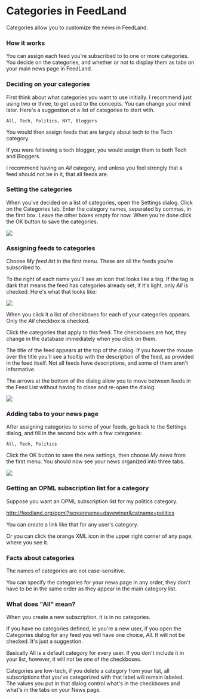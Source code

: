 # Categories in FeedLand

Categories allow you to customize the news in FeedLand.

### How it works

You can assign each feed you're subscribed to to one or more categories. You decide on the categories, and whether or not to display them as tabs on your main news page in FeedLand. 

### Deciding on your categories

First think about what categories you want to use initially. I recommend just using two or three, to get used to the concepts. You can change your mind later. Here's a suggestion of a list of categories to start with.

``All, Tech, Politics, NYT, Bloggers``

You would then assign feeds that are largely about tech to the Tech category. 

If you were following a tech blogger, you would assign them to both Tech and Bloggers. 

I recommend having an <i>All</i> category, and unless you feel strongly that a feed should not be in it, that all feeds are. 

### Setting the categories

When you've decided on a list of categories, open the Settings dialog. Click on the Categories tab. Enter the category names, separated by commas, in the first box. Leave the other boxes empty for now. When you're done click the OK button to save the categories.

<img src="https://imgs.scripting.com/2023/07/31/settingsDialogCategories2.png?nocache=1">

### Assigning feeds to categories

Choose <i>My feed list</i> in the first menu. These are all the feeds you're subscribed to. 

To the right of each name you'll see an icon that looks like a tag. If the tag is dark that means the feed has categories already set, if it's light, only <i>All</i> is checked. Here's what that looks like:  

<img src="https://imgs.scripting.com/2023/07/31/pointingToTheTabWedge.png">

When you click it a list of checkboxes for each of your categories appears. Only the <i>All</i> checkbox is checked. 

Click the categories that apply to this feed. The checkboxes are hot, they change in the database immediately when you click on them. 

The title of the feed appears at the top of the dialog. If you hover the mouse over the title you'll see a tooltip with the description of the feed, as provided in the feed itself. Not all feeds have descriptions, and some of them aren't informative. 

The arrows at the bottom of the dialog allow you to move between feeds in the Feed List without having to close and re-open the dialog. 

<img src="https://imgs.scripting.com/2023/07/31/settingCategoriesForAFeed.png">

### Adding tabs to your news page

After assigning categories to some of your feeds, go back to the Settings dialog, and fill in the second box with a few categories:

``All, Tech, Politics``

Click the OK button to save the new settings, then choose <i>My news</i> from the first menu. You should now see your news organized into three tabs. 

<img src="https://imgs.scripting.com/2023/07/31/newsPageWithTabs.png"> 

### Getting an OPML subscription list for a category

Suppose you want an OPML subscription list for my politics category. 

<a href="http://feedland.org/opml?screenname=davewiner&catname=politics">http://feedland.org/opml?screenname=davewiner&catname=politics</a>

You can create a link like that for any user's category.

Or you can click the orange XML icon in the upper right corner of any page, where you see it.

### Facts about categories

The names of categories are not case-sensitive.

You can specify the categories for your news page in any order, they don't have to be in the same order as they appear in the main category list. 

### What does "All" mean?

When you create a new subscription, it is in no categories. 

If you have no categories defined, ie you're a new user, if you open the Categories dialog for any feed you will have one choice, All. It will not be checked. It's just a suggestion.

Basically All is a default category for every user. If you don't include it in your list, however, it will not be one of the checkboxes.

Categories are low-tech, if you delete a category from your list, all subscriptions that you've categorized with that label will remain labeled. The values you put in that dialog control what's in the checkboxes and what's in the tabs on your News page. 

